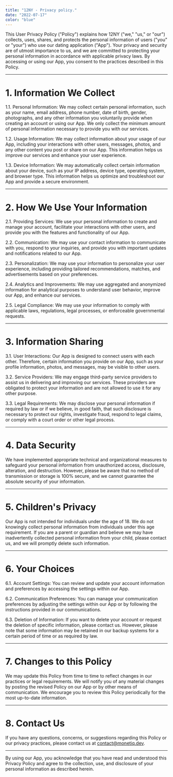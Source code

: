 ```yaml
---
title: "12NY - Privacy policy."
date: "2022-07-17"
color: "blue"
---
```


This User Privacy Policy ("Policy") explains how 12NY ("we," "us," or "our") collects, uses, shares, and protects the personal information of users ("you" or "your") who use our dating application ("App"). Your privacy and security are of utmost importance to us, and we are committed to protecting your personal information in accordance with applicable privacy laws. By accessing or using our App, you consent to the practices described in this Policy.

---

# 1. Information We Collect

1.1. Personal Information: We may collect certain personal information, such as your name, email address, phone number, date of birth, gender, photographs, and any other information you voluntarily provide when creating an account or using our App. We only collect the minimum amount of personal information necessary to provide you with our services.

1.2. Usage Information: We may collect information about your usage of our App, including your interactions with other users, messages, photos, and any other content you post or share on our App. This information helps us improve our services and enhance your user experience.

1.3. Device Information: We may automatically collect certain information about your device, such as your IP address, device type, operating system, and browser type. This information helps us optimize and troubleshoot our App and provide a secure environment.

---

# 2. How We Use Your Information

2.1. Providing Services: We use your personal information to create and manage your account, facilitate your interactions with other users, and provide you with the features and functionality of our App.

2.2. Communication: We may use your contact information to communicate with you, respond to your inquiries, and provide you with important updates and notifications related to our App.

2.3. Personalization: We may use your information to personalize your user experience, including providing tailored recommendations, matches, and advertisements based on your preferences.

2.4. Analytics and Improvements: We may use aggregated and anonymized information for analytical purposes to understand user behavior, improve our App, and enhance our services.

2.5. Legal Compliance: We may use your information to comply with applicable laws, regulations, legal processes, or enforceable governmental requests.

---

# 3. Information Sharing

3.1. User Interactions: Our App is designed to connect users with each other. Therefore, certain information you provide on our App, such as your profile information, photos, and messages, may be visible to other users.

3.2. Service Providers: We may engage third-party service providers to assist us in delivering and improving our services. These providers are obligated to protect your information and are not allowed to use it for any other purpose.

3.3. Legal Requirements: We may disclose your personal information if required by law or if we believe, in good faith, that such disclosure is necessary to protect our rights, investigate fraud, respond to legal claims, or comply with a court order or other legal process.

---

# 4. Data Security

We have implemented appropriate technical and organizational measures to safeguard your personal information from unauthorized access, disclosure, alteration, and destruction. However, please be aware that no method of transmission or storage is 100% secure, and we cannot guarantee the absolute security of your information.

---

# 5. Children's Privacy

Our App is not intended for individuals under the age of 18. We do not knowingly collect personal information from individuals under this age requirement. If you are a parent or guardian and believe we may have inadvertently collected personal information from your child, please contact us, and we will promptly delete such information.

---

# 6. Your Choices

6.1. Account Settings: You can review and update your account information and preferences by accessing the settings within our App.

6.2. Communication Preferences: You can manage your communication preferences by adjusting the settings within our App or by following the instructions provided in our communications.

6.3. Deletion of Information: If you want to delete your account or request the deletion of specific information, please contact us. However, please note that some information may be retained in our backup systems for a certain period of time or as required by law.

---

# 7. Changes to this Policy

We may update this Policy from time to time to reflect changes in our practices or legal requirements. We will notify you of any material changes by posting the revised Policy on our App or by other means of communication. We encourage you to review this Policy periodically for the most up-to-date information.

---

# 8. Contact Us

If you have any questions, concerns, or suggestions regarding this Policy or our privacy practices, please contact us at [contact@monetiq.dev](mailto:contact@monetiq.dev).

---

By using our App, you acknowledge that you have read and understood this Privacy Policy and agree to the collection, use, and disclosure of your personal information as described herein.
